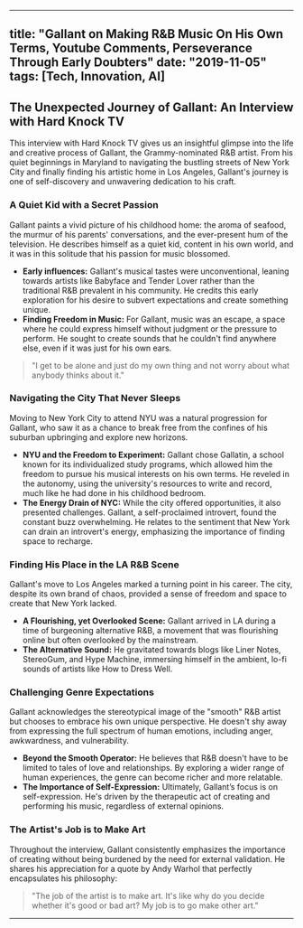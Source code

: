 
---
title: "Gallant on Making R&B Music On His Own Terms, Youtube Comments, Perseverance Through Early Doubters"
date: "2019-11-05"
tags: [Tech, Innovation, AI]
---

## The Unexpected Journey of Gallant: An Interview with Hard Knock TV

This interview with Hard Knock TV gives us an insightful glimpse into the life and creative process of Gallant, the Grammy-nominated R&B artist. From his quiet beginnings in Maryland to navigating the bustling streets of New York City and finally finding his artistic home in Los Angeles, Gallant's journey is one of self-discovery and unwavering dedication to his craft. 

### A Quiet Kid with a Secret Passion

Gallant paints a vivid picture of his childhood home: the aroma of seafood, the murmur of his parents' conversations, and the ever-present hum of the television. He describes himself as a quiet kid, content in his own world, and it was in this solitude that his passion for music blossomed. 

* **Early influences:** Gallant's musical tastes were unconventional, leaning towards artists like Babyface and Tender Lover rather than the traditional R&B prevalent in his community. He credits this early exploration for his desire to subvert expectations and create something unique.
* **Finding Freedom in Music:** For Gallant, music was an escape, a space where he could express himself without judgment or the pressure to perform. He sought to create sounds that he couldn't find anywhere else, even if it was just for his own ears.

> "I get to be alone and just do my own thing and not worry about what anybody thinks about it."

### Navigating the City That Never Sleeps

Moving to New York City to attend NYU was a natural progression for Gallant, who saw it as a chance to break free from the confines of his suburban upbringing and explore new horizons.  

* **NYU and the Freedom to Experiment:** Gallant chose Gallatin, a school known for its individualized study programs, which allowed him the freedom to pursue his musical interests on his own terms. He reveled in the autonomy, using the university's resources to write and record, much like he had done in his childhood bedroom.
* **The Energy Drain of NYC:** While the city offered opportunities, it also presented challenges.  Gallant, a self-proclaimed introvert, found the constant buzz overwhelming. He relates to the sentiment that New York can drain an introvert's energy, emphasizing the importance of finding space to recharge.

### Finding His Place in the LA R&B Scene

Gallant's move to Los Angeles marked a turning point in his career. The city, despite its own brand of chaos, provided a sense of freedom and space to create that New York lacked.  

* **A Flourishing, yet Overlooked Scene:** Gallant arrived in LA during a time of burgeoning alternative R&B, a movement that was flourishing online but often overlooked by the mainstream. 
* **The Alternative Sound:** He gravitated towards blogs like Liner Notes,  StereoGum, and Hype Machine, immersing himself in the ambient, lo-fi sounds of artists like How to Dress Well. 

### Challenging Genre Expectations

Gallant acknowledges the stereotypical image of the "smooth" R&B artist but chooses to embrace his own unique perspective. He doesn't shy away from expressing the full spectrum of human emotions, including anger, awkwardness, and vulnerability.

* **Beyond the Smooth Operator:** He believes that R&B doesn't have to be limited to tales of love and relationships. By exploring a wider range of human experiences, the genre can become richer and more relatable.
* **The Importance of Self-Expression:** Ultimately, Gallant’s focus is on self-expression. He's driven by the therapeutic act of creating and performing his music, regardless of external opinions.

### The Artist's Job is to Make Art

Throughout the interview, Gallant consistently emphasizes the importance of creating without being burdened by the need for external validation. He shares his appreciation for a quote by Andy Warhol that perfectly encapsulates his philosophy:

> "The job of the artist is to make art. It's like why do you decide whether it's good or bad art? My job is to go make other art."

---
        